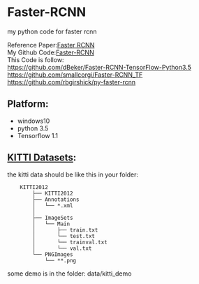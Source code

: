 # Faster-RCNN 

my python code for faster rcnn

Reference Paper:[Faster RCNN](https://arxiv.org/abs/1506.01497)   
My Github Code:[Faster-RCNN](https://github.com/duanyzhi/Faster-RCNN)   
This Code is follow:   
     https://github.com/dBeker/Faster-RCNN-TensorFlow-Python3.5   
     https://github.com/smallcorgi/Faster-RCNN_TF   
     https://github.com/rbgirshick/py-faster-rcnn   

## Platform:
- windows10
- python 3.5
- Tensorflow 1.1


## [KITTI Datasets](http://www.cvlibs.net/datasets/kitti/eval_object.php):
the kitti data should be like this in your folder: 

```  
	KITTI2012   
	    ├── KITTI2012    
	    ├── Annotations  
	    │   └── *.xml  
	    │  
	    ├── ImageSets  
	    │   └── Main  
	    │       ├── train.txt  
	    │       └── test.txt  
		│       └── trainval.txt  
		│       └── val.txt  
	    └── PNGImages  
	        └── **.png   

```   
some demo is in the folder: data/kitti_demo


